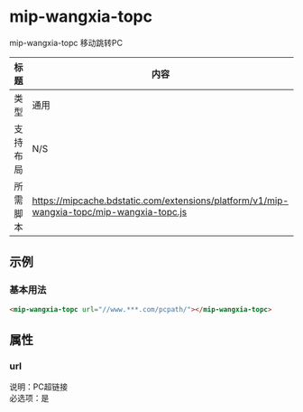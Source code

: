 # mip-wangxia-topc

mip-wangxia-topc 移动跳转PC  

标题|内容
----|----
类型|通用
支持布局|N/S
所需脚本|https://mipcache.bdstatic.com/extensions/platform/v1/mip-wangxia-topc/mip-wangxia-topc.js

## 示例

### 基本用法
```html
<mip-wangxia-topc url="//www.***.com/pcpath/"></mip-wangxia-topc>
```

## 属性

### url

说明：PC超链接  
必选项：是  
